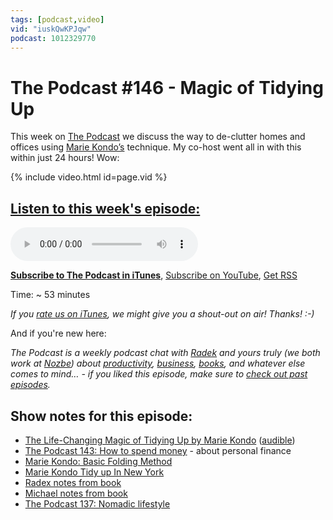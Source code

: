 ```yaml
---
tags: [podcast,video]
vid: "iuskQwKPJqw"
podcast: 1012329770
---
```


# The Podcast #146 - Magic of Tidying Up

This week on [The Podcast][p] we discuss the way to de-clutter homes and offices using [Marie Kondo’s](https://sliwinski.com/kondo) technique. My co-host went all in with this within just 24 hours! Wow:

{% include video.html id=page.vid %}

<!--More-->

## [Listen to this week's episode:][e]

<audio controls>
<source src="https://files.nozbe.com/podcast/146.mp3" type="audio/mpeg">
</audio>

**[Subscribe to The Podcast in iTunes][i]**, [Subscribe on YouTube][y], [Get RSS][rss]

Time: ~ 53 minutes

*If you [rate us on iTunes][i], we might give you a shout-out on air! Thanks! :-)*

And if you're new here:

*The Podcast is a weekly podcast chat with [Radek][r] and yours truly (we both work at [Nozbe][n]) about [productivity](/productivity), [business](/business), [books](/books), and whatever else comes to mind… - if you liked this episode, make sure to [check out past episodes](/podcast).*

## Show notes for this episode:

  * [The Life-Changing Magic of Tidying Up by Marie Kondo](https://www.amazon.com/Life-Changing-Magic-Tidying-Decluttering-Organizing/dp/1607747308/) ([audible](https://www.audible.com/pd/Self-Development/The-Life-Changing-Magic-of-Tidying-Audiobook/B01M03NLJY))
  * [The Podcast 143: How to spend money](http://thepodcast.fm/episodes/143) \- about personal finance
  * [Marie Kondo: Basic Folding Method](https://www.youtube.com/watch?v=Lpc5_1896ro)
  * [Marie Kondo Tidy up In New York](https://www.youtube.com/watch?v=Z6BkvPWaCnI)
  * [Radex notes from book](http://radex.io/books/magic-of-tidying-up/)
  * [Michael notes from book](https://sliwinski.com/kondo/)
  * [The Podcast 137: Nomadic lifestyle](http://thepodcast.fm/episodes/137)

[y]: https://michael.gratis/thepodcastyt
[rss]: http://thepodcast.fm/episodes?format=RSS
[e]: http://thepodcast.fm/episodes/146

[p]: https://michael.gratis/thepodcastfm
[n]: https://michael.gratis/nozbe
[r]: https://michael.gratis/radex
[i]: https://michael.gratis/thepodcast
[o]: https://michael.gratis/ipadonly

